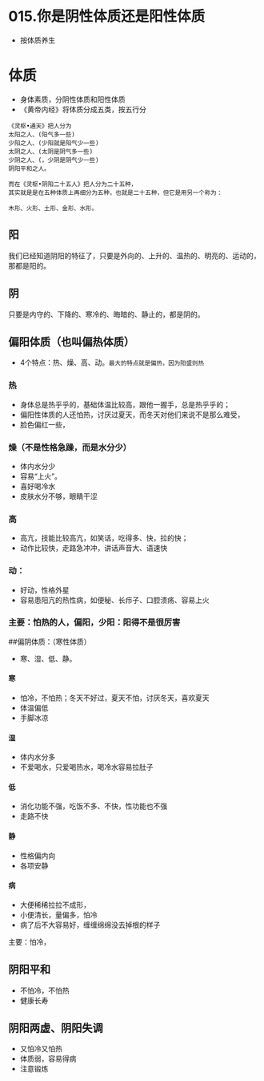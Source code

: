 # 015.你是阴性体质还是阳性体质
* 按体质养生

# 体质
* 身体素质，分阴性体质和阳性体质
* 《黄帝内经》将体质分成五类，按五行分

```
《灵枢•通天》把人分为
太阳之人、(阳气多一些)
少阳之人、(少阳就是阳气少一些)
太阴之人、(太阴是阴气多一些)
少阴之人、(，少阴是阴气少一些)
阴阳平和之人。
```

```
而在《灵枢•阴阳二十五人》把人分为二十五种，
其实就是是在五种体质上再细分为五种，也就是二十五种，但它是用另一个称为：

木形、火形、土形、金形、水形。
```

## 阳
我们已经知道阴阳的特征了，只要是外向的、上升的、温热的、明亮的、运动的，那都是阳的。

## 阴
只要是内守的、下降的、寒冷的、晦暗的、静止的，都是阴的。

## 偏阳体质（也叫偏热体质）
* 4个特点：热、燥、高、动。`最大的特点就是偏热，因为阳盛则热`

### 热
* 身体总是热乎乎的，基础体温比较高，跟他一握手，总是热乎乎的；
* 偏阳性体质的人还怕热，讨厌过夏天，而冬天对他们来说不是那么难受，
* 脸色偏红一些，

### 燥（不是性格急躁，而是水分少）
* 体内水分少
* 容易“上火”。
* 喜好喝冷水
* 皮肤水分不够，眼睛干涩

### 高
* 高亢，技能比较高亢，如笑话，吃得多、快，拉的快；
* 动作比较快，走路急冲冲，讲话声音大、语速快

### 动：
* 好动，性格外星
* 容易患阳亢的热性病，如便秘、长疖子、口腔溃疡、容易上火

### 主要：怕热的人，偏阳，少阳：阳得不是很厉害

##偏阴体质：（寒性体质）
* 寒、湿、低、静。

#### 寒
* 怕冷，不怕热；冬天不好过，夏天不怕，讨厌冬天，喜欢夏天
* 体温偏低
* 手脚冰凉

#### 湿
* 体内水分多
* 不爱喝水，只爱喝热水，喝冷水容易拉肚子

#### 低
* 消化功能不强，吃饭不多、不快，性功能也不强
* 走路不快

#### 静
* 性格偏内向
* 各项安静

#### 病
* 大便稀稀拉拉不成形，
* 小便清长，量偏多，怕冷
* 病了后不大容易好，缠缠绵绵没去掉根的样子

主要：怕冷，

## 阴阳平和
* 不怕冷，不怕热
* 健康长寿

## 阴阳两虚、阴阳失调
* 又怕冷又怕热
* 体质弱，容易得病
* 注意锻炼


